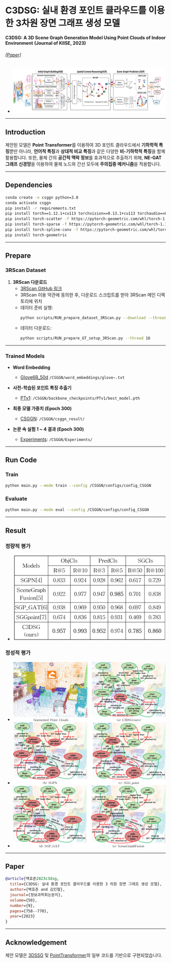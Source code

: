 # C3DSG: 실내 환경 포인트 클라우드를 이용한 3차원 장면 그래프 생성 모델
**C3DSG: A 3D Scene Graph Generation Model Using Point Clouds of Indoor Environment**
**(Journal of KIISE, 2023)**
###### [[Paper]](https://drive.google.com/file/d/1rgfzc_s_IF5YvfprtcvLstwy20YMGpNb/view?usp=sharing)

- ![main.png](assets/model.png)

---

## Introduction

제안된 모델은 **Point Transformer**를 이용하여 3D 포인트 클라우드에서 **기하학적 특징**뿐만 아니라, **언어적 특징**과 **상대적 비교 특징**과 같은 다양한 **비-기하학적 특징**을 함께 활용합니다.
또한, 물체 간의 **공간적 맥락 정보**를 효과적으로 추출하기 위해, **NE-GAT 그래프 신경망**을 이용하여 물체 노드와 간선 모두에 **주의집중 메커니즘**을 적용합니다.

---

## Dependencies

```bash
conda create -n csggn python=3.8
conda activate csggn
pip install -r requirements.txt
pip install torch==1.12.1+cu113 torchvision==0.13.1+cu113 torchaudio==0.12.1 --extra-index-url https://download.pytorch.org/whl/cu113
pip install torch-scatter -f https://pytorch-geometric.com/whl/torch-1.12.1+cu113.html
pip install torch-sparse -f https://pytorch-geometric.com/whl/torch-1.12.1+cu113.html
pip install torch-spline-conv -f https://pytorch-geometric.com/whl/torch-1.12.1+cu113.html
pip install torch-geometric
```

---

## Prepare

### 3RScan Dataset

1. **3RScan 다운로드**
   - [3RScan GitHub 링크](https://github.com/ShunChengWu/3DSSG)
   - 3RScan 이용 약관에 동의한 후, 다운로드 스크립트를 받아 3RScan 메인 디렉토리에 위치
   - 데이터 준비 실행:
     ```bash
     python scripts/RUN_prepare_dataset_3RScan.py --download --thread 8
     ```
   - 데이터 다운로드:
        ```bash
        python scripts/RUN_prepare_GT_setup_3RScan.py --thread 16
        ``` 
---

### Trained Models

- **Word Embedding** 
  - [Glove6B_50d](https://drive.google.com/drive/folders/1dHZWWJyC1CSce_ZwBhJModz2EnuCJVTl?usp=sharing) `/CSGGN/word_embeddings/glove~.txt` 

- **사전-학습된 포인트 특징 추출기**
  - [PTv1](https://drive.google.com/file/d/1UgZrsZ-OI5w6ZAQ7l6lZdttu5M_ZYDs5/view?usp=sharing): `/CSGGN/backbone_checkpoints/PTv1/best_model.pth` 

- **최종 모델 가중치 (Epoch 300)**
  - [CSGGN](https://drive.google.com/drive/folders/1ziabo_sPnydgK8VWLNIAvLhTrOgn6NOK?usp=sharing): `/CSGGN/csggn_result/`

- **논문 속 실험 1 ~ 4 결과 (Epoch 300)**
  - [Experiments](https://drive.google.com/drive/folders/1AGxAHfqAjAyOvNawHT97-AitRrmwM5Cb?usp=sharing): `/CSGGN/Experiments/` 
---

## Run Code

### Train 
```bash
python main.py --mode train --config /CSGGN/configs/config_CSGGN
```

### Evaluate 
```bash
python main.py --mode eval --config /CSGGN/configs/config_CSGGN
```
---
## Result
### 정량적 평가
- ![performance.png](assets/performance.png)

### 정성적 평가
- ![result1.png](assets/result1.png)
- ![result2.png](assets/result2.png)
- ![result3.png](assets/result3.png)
---

## Paper

```bibtex
@article{백호준2023c3dsg,
  title={C3DSG: 실내 환경 포인트 클라우드를 이용한 3 차원 장면 그래프 생성 모델},
  author={백호준 and 김인철},
  journal={정보과학회논문지},
  volume={50},
  number={9},
  pages={758--770},
  year={2023}
}
```

---

## Acknowledgement

제안 모델은 [3DSSG](https://github.com/ShunChengWu/3DSSG) 및 [PointTransformer](https://arxiv.org/abs/2012.09164)의 일부 코드를 기반으로 구현되었습니다.
